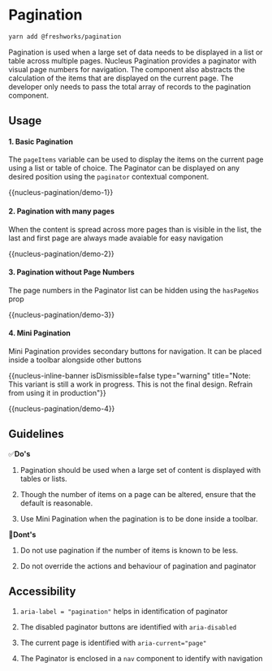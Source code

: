 # Pagination

```sh
yarn add @freshworks/pagination
```

Pagination is used when a large set of data needs to be displayed in a list or table across multiple pages. Nucleus Pagination provides a paginator with visual page numbers for navigation. The component also abstracts the calculation of the items that are displayed on the current page. The developer only needs to pass the total array of records to the pagination component. 


## Usage

#### 1. Basic Pagination

The `pageItems` variable can be used to display the items on the current page using a list or table of choice. The Paginator can be displayed on any desired position using the `paginator` contextual component.

{{nucleus-pagination/demo-1}}

#### 2. Pagination with many pages

When the content is spread across more pages than is visible in the list, the last and first page are always made avaiable for easy navigation 

{{nucleus-pagination/demo-2}}

#### 3. Pagination without Page Numbers

The page numbers in the Paginator list can be hidden using the `hasPageNos` prop 

{{nucleus-pagination/demo-3}}

#### 4. Mini Pagination

Mini Pagination provides secondary buttons for navigation. It can be placed inside a toolbar alongside other buttons

{{nucleus-inline-banner isDismissible=false type="warning" title="Note: This variant is still a work in progress. This is not the final design. Refrain from using it in production"}}

{{nucleus-pagination/demo-4}}

## Guidelines

✅**Do's**

1. Pagination should be used when a large set of content is displayed with tables or lists.

2. Though the number of items on a page can be altered, ensure that the default is reasonable. 

3. Use Mini Pagination when the pagination is to be done inside a toolbar. 

🚫**Dont's**

1. Do not use pagination if the number of items is known to be less.

2. Do not override the actions and behaviour of pagination and paginator 

## Accessibility

1. `aria-label = "pagination"` helps in identification of paginator

2. The disabled paginator buttons are identified with `aria-disabled`

3. The current page is identified with `aria-current="page"`

4. The Paginator is enclosed in a `nav` component to identify with navigation